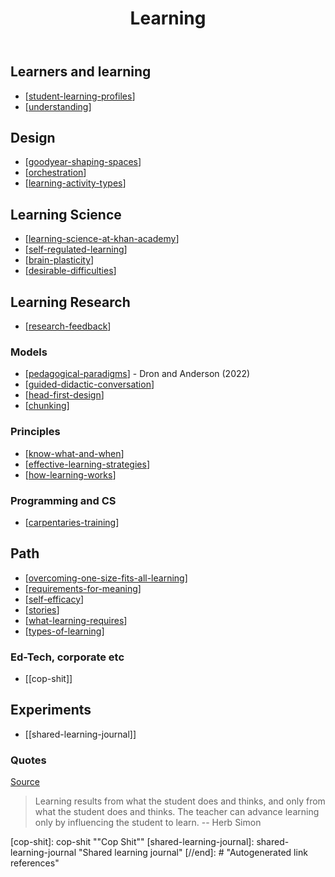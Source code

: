 ﻿---
tags:
- learning
title: Learning
type: index
---
## Learners and learning

- [[student-learning-profiles]]
- [[understanding]]

## Design

- [[goodyear-shaping-spaces]] 
- [[orchestration]]
- [[learning-activity-types]]

## Learning Science

- [[learning-science-at-khan-academy]]
- [[self-regulated-learning]]
- [[brain-plasticity]]
- [[desirable-difficulties]]

## Learning Research

-  [[research-feedback]]

### Models

- [[pedagogical-paradigms]] - Dron and Anderson (2022)
- [[guided-didactic-conversation]]
- [[head-first-design]]
- [[chunking]]

### Principles

- [[know-what-and-when]]
- [[effective-learning-strategies]]
- [[how-learning-works]]

### Programming and CS

- [[carpentaries-training]]

## Path

- [[overcoming-one-size-fits-all-learning]]
- [[requirements-for-meaning]]
- [[self-efficacy]]
- [[stories]]
- [[what-learning-requires]]
- [[types-of-learning]]

### Ed-Tech, corporate etc

- [[cop-shit]]

## Experiments

- [[shared-learning-journal]]

### Quotes

[Source](https://eliterate.us/a-courseware-platform-for-expressing-pedagogical-intent/)
> Learning results from what the student does and thinks, and only from what the student does and thinks. The teacher can advance learning only by influencing the student to learn. -- Herb Simon

[//begin]: # "Autogenerated link references for markdown compatibility"
[student-learning-profiles]: student-learning-profiles "Student Learning Profiles"
[understanding]: understanding "Understanding"
[goodyear-shaping-spaces]: ../Design/goodyear-shaping-spaces "Shaping Spaces - Peter Goodyear ALTC 2017 Keynote"
[orchestration]: ../orchestration "Orchestration"
[learning-activity-types]: learning-activity-types "Learning activity types"
[learning-science-at-khan-academy]: learning-science/learning-science-at-khan-academy "Learning Sciences at Khan Academy"
[self-regulated-learning]: self-regulated-learning "Self Regulated Learning"
[brain-plasticity]: brain-plasticity "Brain Plasticity"
[desirable-difficulties]: desirable-difficulties "Desirable difficulties"
[research-feedback]: learning-research/research-feedback "Research on Feedback in Learning"
[pedagogical-paradigms]: pedagogical-paradigms "Pedagogical Paradigms"
[guided-didactic-conversation]: guided-didactic-conversation "Guided Didactic Conversation aka teaching-learning conversations"
[head-first-design]: head-first-design "Head First Design"
[chunking]: chunking "Chunking learning"
[know-what-and-when]: know-what-and-when "Help the learner know what, when and why to do something"
[effective-learning-strategies]: effective-learning-strategies "Effective learning strategies"
[how-learning-works]: how-learning-works "How learning works"
[carpentaries-training]: carpentaries-training "Carpentaries training course"
[overcoming-one-size-fits-all-learning]: overcoming-one-size-fits-all-learning "Overcoming one size fits all learning"
[requirements-for-meaning]: requirements-for-meaning "Requirements for meaning"
[self-efficacy]: self-efficacy "Self-efficacy"
[stories]: stories "Stories"
[what-learning-requires]: what-learning-requires "What learning requires"
[types-of-learning]: types-of-learning "Types of learning"
[cop-shit]: cop-shit ""Cop Shit""
[shared-learning-journal]: shared-learning-journal "Shared learning journal"
[//end]: # "Autogenerated link references"